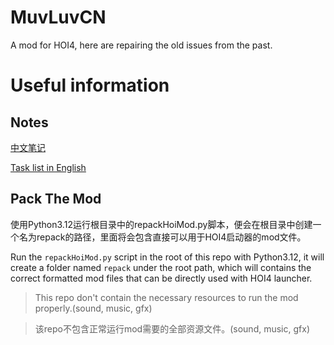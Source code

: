 # MuvLuvCN

A mod for HOI4, here are repairing the old issues from the past.

# Useful information

## Notes
[中文笔记](/noteCN.md)

[Task list in English](/task.md)

## Pack The Mod

使用Python3.12运行根目录中的repackHoiMod.py脚本，便会在根目录中创建一个名为repack的路径，里面将会包含直接可以用于HOI4启动器的mod文件。

Run the `repackHoiMod.py` script in the root of this repo with Python3.12, it will create a folder named `repack` under the root path, which will contains the correct formatted mod files that can be directly used with HOI4 launcher.

> This repo don't contain the necessary resources to run the mod properly.(sound, music, gfx)

> 该repo不包含正常运行mod需要的全部资源文件。(sound, music, gfx)